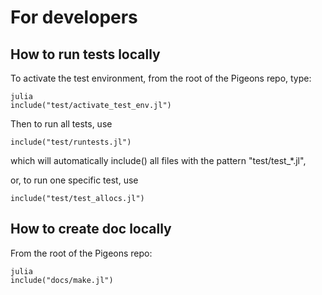 # For developers

## How to run tests locally 

To activate the test environment, from the root of the Pigeons repo, type:

```
julia 
include("test/activate_test_env.jl")
```

Then to run all tests, use

```
include("test/runtests.jl")
```

which will automatically include() all files with 
the pattern "test/test_*.jl", 

or, to run one specific test, use 

```
include("test/test_allocs.jl")
```


## How to create doc locally

From the root of the Pigeons repo:

```
julia
include("docs/make.jl")
```
